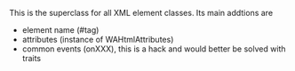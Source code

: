 This is the superclass for all XML element classes. Its main addtions are
- element name (#tag)
- attributes (instance of WAHtmlAttributes)
- common events (onXXX), this is a hack and would better be solved with traits